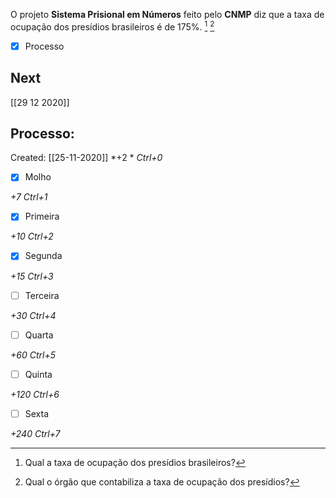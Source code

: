 O projeto **Sistema Prisional em Números** feito pelo **CNMP** diz que a taxa de ocupação dos presídios brasileiros é de 175%. [^1] [^799586] 

[^799586]: Qual o órgão que contabiliza a taxa de ocupação dos presídios?


[^1]: Qual a taxa de ocupação dos presídios brasileiros?

- [x] Processo

## Next
[[29 12 2020]]
## Processo:
Created: [[25-11-2020]]
*+2 *  *Ctrl+0*
- [x] Molho  

*+7*  *Ctrl+1*

- [x] Primeira 

*+10*  *Ctrl+2*

- [x] Segunda

*+15*  *Ctrl+3*

- [ ] Terceira 

*+30*  *Ctrl+4*

- [ ] Quarta 

*+60*  *Ctrl+5*

- [ ] Quinta 

*+120*  *Ctrl+6*

- [ ] Sexta 

*+240*  *Ctrl+7*
